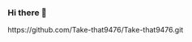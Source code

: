 ### Hi there 👋

<!--
**Take-that9476/Take-that9476** is a ✨ _special_ ✨ repository because its `README.md` (this file) appears on your GitHub profile.

Here are some ideas to get you started:

- 🔭 I’m currently working on ...learning and figuring things out 
- 🌱 I’m currently learning ...everything 
- 👯 I’m looking to collaborate on ...idfk
- 🤔 I’m looking for help with ...from the very beginning 
- 💬 Ask me about ...anything that's not GitHub related 
- 📫 How to reach me: ...ask
- 😄 Pronouns: ...me
- ⚡ Fun fact: ...lol
-->https://github.com/Take-that9476/Take-that9476.git
